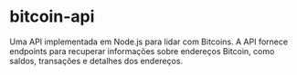 # bitcoin-api
Uma API implementada em Node.js para lidar com Bitcoins. A API fornece endpoints para recuperar informações sobre endereços Bitcoin, como saldos, transações e detalhes dos endereços.
